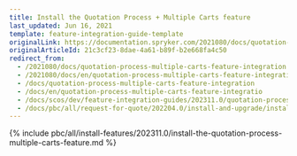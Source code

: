 ```yaml
---
title: Install the Quotation Process + Multiple Carts feature
last_updated: Jun 16, 2021
template: feature-integration-guide-template
originalLink: https://documentation.spryker.com/2021080/docs/quotation-process-multiple-carts-feature-integration
originalArticleId: 21c3cf23-8dae-4a61-b89f-b2e668fa4c50
redirect_from:
  - /2021080/docs/quotation-process-multiple-carts-feature-integration
  - /2021080/docs/en/quotation-process-multiple-carts-feature-integration
  - /docs/quotation-process-multiple-carts-feature-integration
  - /docs/en/quotation-process-multiple-carts-feature-integratio
  - /docs/scos/dev/feature-integration-guides/202311.0/quotation-process-multiple-carts-feature-integration.html
  - /docs/pbc/all/request-for-quote/202204.0/install-and-upgrade/install-features/install-the-quotation-process-multiple-carts-feature.html
---
```

{% include pbc/all/install-features/202311.0/install-the-quotation-process-multiple-carts-feature.md %} <!-- To edit, see /_includes/pbc/all/install-features/202311.0/install-the-quotation-process-multiple-carts-feature.md -->
